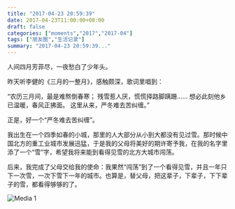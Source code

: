 ```yaml
---
title: "2017-04-23 20:59:39"
date: 2017-04-23T11:00:00+08:00
draft: false
categories: ["moments","2017","2017-04"]
tags: ["朋友圈","生活记录"]
summary: "2017-04-23 20:59:39..."
---
```


人间四月芳菲尽，一夜愁白了少年头。

昨天听李健的《三月的一整月》，感触颇深，歌词里唱到：

“农历三月间，最是难熬倒春寒；
残雪惹人厌，慌慌择路脚蹒跚……
想必此刻他乡已温暖，春风正拂面。
这里从来，严冬难去苦纠缠。”

正是，好一个“严冬难去苦纠缠”。

我出生在一个四季如春的小城，那里的人大部分从小到大都没有见过雪。那时候中国北方的重工业城市发展迅猛，于是我的父母将美好的期许寄予我，在我的名字里添了一个“雪”字，希望我将来能到看得见雪的北方大城市闯荡。

后来，我完成了父母交给我的使命：我果然“闯荡”到了一个看得见雪，并且一年只下一次雪，一次下雪下一年的城市。也算是，替父母，把这辈子，下辈子，下下辈子的雪，都看得够够的了。

![Media 1](/Moments/photos/2017-04-23/201704232059390.jpg)

